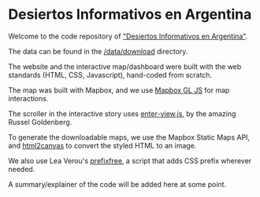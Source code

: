 # Desiertos Informativos en Argentina

Welcome to the code repository of ["Desiertos Informativos en Argentina"](https://desiertosinformativos.fopea.org/).

The data can be found in the [/data/download](https://github.com/desiertos/desiertos.github.io/tree/main/data/download) directory.

The website and the interactive map/dashboard were built with the web standards (HTML, CSS, Javascript), hand-coded from scratch. 

The map was built with Mapbox, and we use [Mapbox GL JS](https://github.com/mapbox/mapbox-gl-js/) for map interactions. 

The scroller in the interactive story uses [enter-view.js](https://github.com/russellgoldenberg/enter-view), by the amazing Russel Goldenberg.

To generate the downloadable maps, we use the Mapbox Static Maps API, and [html2canvas](https://html2canvas.hertzen.com/) to convert the styled HTML to an image.

We also use Lea Verou's [prefixfree](https://github.com/LeaVerou/prefixfree/), a script that adds CSS prefix wherever needed.

A summary/explainer of the code will be added here at some point.


